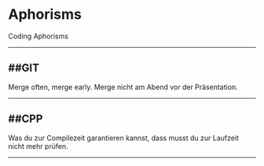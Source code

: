 # Aphorisms
Coding Aphorisms

***

##GIT
---
Merge often, merge early.
Merge nicht am Abend vor der Präsentation.

***

##CPP
---
Was du zur Compilezeit garantieren kannst, dass musst du zur Laufzeit nicht mehr prüfen.

---


